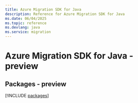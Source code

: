 ```yaml
---
title: Azure Migration SDK for Java
description: Reference for Azure Migration SDK for Java
ms.date: 06/04/2025
ms.topic: reference
ms.devlang: java
ms.service: migration
---
```

# Azure Migration SDK for Java - preview
## Packages - preview
[!INCLUDE [packages](migration-index.md)]
